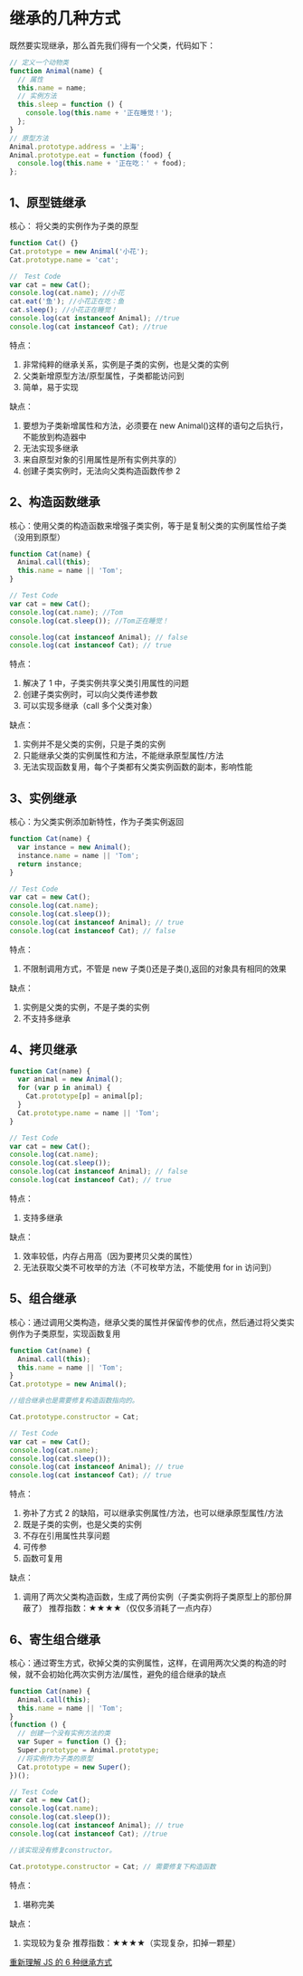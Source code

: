 # 继承的几种方式

既然要实现继承，那么首先我们得有一个父类，代码如下：

```javascript
// 定义一个动物类
function Animal(name) {
  // 属性
  this.name = name;
  // 实例方法
  this.sleep = function () {
    console.log(this.name + '正在睡觉！');
  };
}
// 原型方法
Animal.prototype.address = '上海';
Animal.prototype.eat = function (food) {
  console.log(this.name + '正在吃：' + food);
};
```

## 1、原型链继承

核心： 将父类的实例作为子类的原型

```javascript
function Cat() {}
Cat.prototype = new Animal('小花');
Cat.prototype.name = 'cat';

//　Test Code
var cat = new Cat();
console.log(cat.name); //小花
cat.eat('鱼'); //小花正在吃：鱼
cat.sleep(); //小花正在睡觉！
console.log(cat instanceof Animal); //true
console.log(cat instanceof Cat); //true
```

特点：

1. 非常纯粹的继承关系，实例是子类的实例，也是父类的实例
1. 父类新增原型方法/原型属性，子类都能访问到
1. 简单，易于实现

缺点：

1. 要想为子类新增属性和方法，必须要在 new Animal()这样的语句之后执行，不能放到构造器中
1. 无法实现多继承
1. 来自原型对象的引用属性是所有实例共享的）
1. 创建子类实例时，无法向父类构造函数传参
   2

## 2、构造函数继承

核心：使用父类的构造函数来增强子类实例，等于是复制父类的实例属性给子类（没用到原型）

```javascript
function Cat(name) {
  Animal.call(this);
  this.name = name || 'Tom';
}

// Test Code
var cat = new Cat();
console.log(cat.name); //Tom
console.log(cat.sleep()); //Tom正在睡觉！

console.log(cat instanceof Animal); // false
console.log(cat instanceof Cat); // true
```

特点：

1. 解决了 1 中，子类实例共享父类引用属性的问题
1. 创建子类实例时，可以向父类传递参数
1. 可以实现多继承（call 多个父类对象）

缺点：

1. 实例并不是父类的实例，只是子类的实例
1. 只能继承父类的实例属性和方法，不能继承原型属性/方法
1. 无法实现函数复用，每个子类都有父类实例函数的副本，影响性能

## 3、实例继承

核心：为父类实例添加新特性，作为子类实例返回

```javascript
function Cat(name) {
  var instance = new Animal();
  instance.name = name || 'Tom';
  return instance;
}

// Test Code
var cat = new Cat();
console.log(cat.name);
console.log(cat.sleep());
console.log(cat instanceof Animal); // true
console.log(cat instanceof Cat); // false
```

特点：

1. 不限制调用方式，不管是 new 子类()还是子类(),返回的对象具有相同的效果

缺点：

1. 实例是父类的实例，不是子类的实例
1. 不支持多继承

## 4、拷贝继承

```javascript
function Cat(name) {
  var animal = new Animal();
  for (var p in animal) {
    Cat.prototype[p] = animal[p];
  }
  Cat.prototype.name = name || 'Tom';
}

// Test Code
var cat = new Cat();
console.log(cat.name);
console.log(cat.sleep());
console.log(cat instanceof Animal); // false
console.log(cat instanceof Cat); // true
```

特点：

1. 支持多继承

缺点：

1. 效率较低，内存占用高（因为要拷贝父类的属性）
1. 无法获取父类不可枚举的方法（不可枚举方法，不能使用 for in 访问到）

## 5、组合继承

核心：通过调用父类构造，继承父类的属性并保留传参的优点，然后通过将父类实例作为子类原型，实现函数复用

```javascript
function Cat(name) {
  Animal.call(this);
  this.name = name || 'Tom';
}
Cat.prototype = new Animal();

//组合继承也是需要修复构造函数指向的。

Cat.prototype.constructor = Cat;

// Test Code
var cat = new Cat();
console.log(cat.name);
console.log(cat.sleep());
console.log(cat instanceof Animal); // true
console.log(cat instanceof Cat); // true
```

特点：

1. 弥补了方式 2 的缺陷，可以继承实例属性/方法，也可以继承原型属性/方法
1. 既是子类的实例，也是父类的实例
1. 不存在引用属性共享问题
1. 可传参
1. 函数可复用

缺点：

1. 调用了两次父类构造函数，生成了两份实例（子类实例将子类原型上的那份屏蔽了）
   推荐指数：★★★★（仅仅多消耗了一点内存）

## 6、寄生组合继承

核心：通过寄生方式，砍掉父类的实例属性，这样，在调用两次父类的构造的时候，就不会初始化两次实例方法/属性，避免的组合继承的缺点

```javascript
function Cat(name) {
  Animal.call(this);
  this.name = name || 'Tom';
}
(function () {
  // 创建一个没有实例方法的类
  var Super = function () {};
  Super.prototype = Animal.prototype;
  //将实例作为子类的原型
  Cat.prototype = new Super();
})();

// Test Code
var cat = new Cat();
console.log(cat.name);
console.log(cat.sleep());
console.log(cat instanceof Animal); // true
console.log(cat instanceof Cat); //true

//该实现没有修复constructor。

Cat.prototype.constructor = Cat; // 需要修复下构造函数
```

特点：

1. 堪称完美

缺点：

1. 实现较为复杂
   推荐指数：★★★★（实现复杂，扣掉一颗星）

[重新理解 JS 的 6 种继承方式](https://www.cnblogs.com/ayqy/p/4471638.html)

